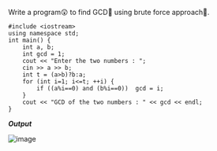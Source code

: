 Write a program😲 to find GCD🔢 using brute force approach💪.

```
#include <iostream>
using namespace std;
int main() {
	int a, b;
	int gcd = 1;
	cout << "Enter the two numbers : ";
	cin >> a >> b;
	int t = (a>b)?b:a;
	for (int i=1; i<=t; ++i) {
		if ((a%i==0) and (b%i==0))	gcd = i;
	}
	cout << "GCD of the two numbers : " << gcd << endl;
}
```

**_Output_**

![image](https://user-images.githubusercontent.com/91502997/221333361-e15add9e-f420-4f1f-9be7-a457ddec344d.png)
